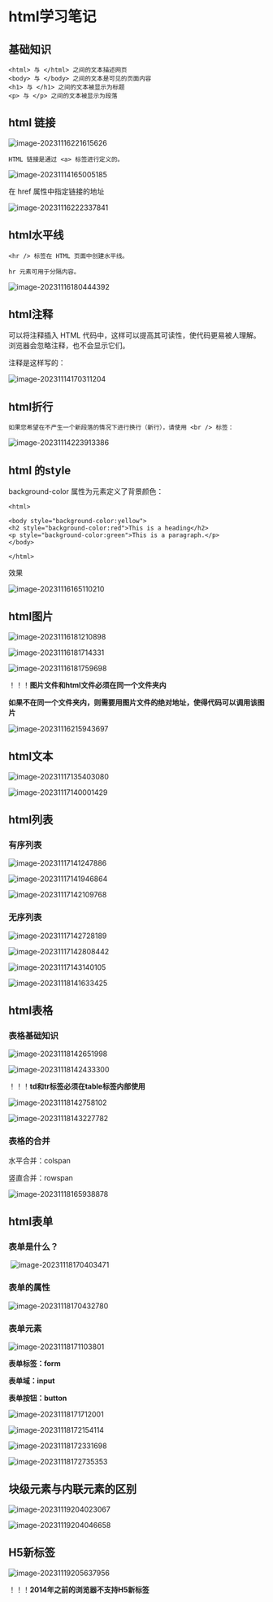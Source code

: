 # html学习笔记

## 基础知识

```
<html> 与 </html> 之间的文本描述网页
<body> 与 </body> 之间的文本是可见的页面内容
<h1> 与 </h1> 之间的文本被显示为标题
<p> 与 </p> 之间的文本被显示为段落
```



## html 链接

![image-20231116221615626](C:\Users\钟佑安\AppData\Roaming\Typora\typora-user-images\image-20231116221615626.png)

```
HTML 链接是通过 <a> 标签进行定义的。
```

![image-20231114165005185](C:\Users\钟佑安\AppData\Roaming\Typora\typora-user-images\image-20231114165005185.png)



在 href 属性中指定链接的地址

![image-20231116222337841](C:\Users\钟佑安\AppData\Roaming\Typora\typora-user-images\image-20231116222337841.png)









## html水平线

```
<hr /> 标签在 HTML 页面中创建水平线。

hr 元素可用于分隔内容。
```

![image-20231116180444392](C:\Users\钟佑安\AppData\Roaming\Typora\typora-user-images\image-20231116180444392.png)

## html注释

可以将注释插入 HTML 代码中，这样可以提高其可读性，使代码更易被人理解。浏览器会忽略注释，也不会显示它们。

注释是这样写的：

![image-20231114170311204](C:\Users\钟佑安\AppData\Roaming\Typora\typora-user-images\image-20231114170311204.png)



## html折行

```
如果您希望在不产生一个新段落的情况下进行换行（新行），请使用 <br /> 标签：
```

![image-20231114223913386](C:\Users\钟佑安\AppData\Roaming\Typora\typora-user-images\image-20231114223913386.png)



## html 的style

background-color 属性为元素定义了背景颜色：

```
<html>

<body style="background-color:yellow">
<h2 style="background-color:red">This is a heading</h2>
<p style="background-color:green">This is a paragraph.</p>
</body>

</html>
```

效果

![image-20231116165110210](C:\Users\钟佑安\AppData\Roaming\Typora\typora-user-images\image-20231116165110210.png)



## html图片

![image-20231116181210898](C:\Users\钟佑安\AppData\Roaming\Typora\typora-user-images\image-20231116181210898.png)

![image-20231116181714331](C:\Users\钟佑安\AppData\Roaming\Typora\typora-user-images\image-20231116181714331.png)

![image-20231116181759698](C:\Users\钟佑安\AppData\Roaming\Typora\typora-user-images\image-20231116181759698.png)

！！！**图片文件和html文件必须在同一个文件夹内**

**如果不在同一个文件夹内，则需要用图片文件的绝对地址，使得代码可以调用该图片**

![image-20231116215943697](C:\Users\钟佑安\AppData\Roaming\Typora\typora-user-images\image-20231116215943697.png)



## html文本

![image-20231117135403080](C:\Users\钟佑安\AppData\Roaming\Typora\typora-user-images\image-20231117135403080.png)

![image-20231117140001429](C:\Users\钟佑安\AppData\Roaming\Typora\typora-user-images\image-20231117140001429.png)

 



## html列表

### 有序列表

![image-20231117141247886](C:\Users\钟佑安\AppData\Roaming\Typora\typora-user-images\image-20231117141247886.png)

![image-20231117141946864](C:\Users\钟佑安\AppData\Roaming\Typora\typora-user-images\image-20231117141946864.png)

![image-20231117142109768](C:\Users\钟佑安\AppData\Roaming\Typora\typora-user-images\image-20231117142109768.png)

### 无序列表

![image-20231117142728189](C:\Users\钟佑安\AppData\Roaming\Typora\typora-user-images\image-20231117142728189.png)

![image-20231117142808442](C:\Users\钟佑安\AppData\Roaming\Typora\typora-user-images\image-20231117142808442.png)

![image-20231117143140105](C:\Users\钟佑安\AppData\Roaming\Typora\typora-user-images\image-20231117143140105.png)

![image-20231118141633425](C:\Users\钟佑安\AppData\Roaming\Typora\typora-user-images\image-20231118141633425.png)





## html表格

### 表格基础知识

![image-20231118142651998](C:\Users\钟佑安\AppData\Roaming\Typora\typora-user-images\image-20231118142651998.png)

![image-20231118142433300](C:\Users\钟佑安\AppData\Roaming\Typora\typora-user-images\image-20231118142433300.png)

！！！**td和tr标签必须在table标签内部使用**

![image-20231118142758102](C:\Users\钟佑安\AppData\Roaming\Typora\typora-user-images\image-20231118142758102.png)

![image-20231118143227782](C:\Users\钟佑安\AppData\Roaming\Typora\typora-user-images\image-20231118143227782.png)

### 表格的合并

水平合并：colspan

竖直合并：rowspan 

![image-20231118165938878](C:\Users\钟佑安\AppData\Roaming\Typora\typora-user-images\image-20231118165938878.png)





## html表单

### 表单是什么？

​	![image-20231118170403471](C:\Users\钟佑安\AppData\Roaming\Typora\typora-user-images\image-20231118170403471.png)

### 表单的属性

![image-20231118170432780](C:\Users\钟佑安\AppData\Roaming\Typora\typora-user-images\image-20231118170432780.png)

### 表单元素

![image-20231118171103801](C:\Users\钟佑安\AppData\Roaming\Typora\typora-user-images\image-20231118171103801.png)

**表单标签：form**

**表单域：input**

**表单按钮：button**

![image-20231118171712001](C:\Users\钟佑安\AppData\Roaming\Typora\typora-user-images\image-20231118171712001.png)

![image-20231118172154114](C:\Users\钟佑安\AppData\Roaming\Typora\typora-user-images\image-20231118172154114.png)

![image-20231118172331698](C:\Users\钟佑安\AppData\Roaming\Typora\typora-user-images\image-20231118172331698.png)

![image-20231118172735353](C:\Users\钟佑安\AppData\Roaming\Typora\typora-user-images\image-20231118172735353.png)



## 块级元素与内联元素的区别

![image-20231119204023067](C:\Users\钟佑安\AppData\Roaming\Typora\typora-user-images\image-20231119204023067.png)

![image-20231119204046658](C:\Users\钟佑安\AppData\Roaming\Typora\typora-user-images\image-20231119204046658.png)



## H5新标签

![image-20231119205637956](C:\Users\钟佑安\AppData\Roaming\Typora\typora-user-images\image-20231119205637956.png)

！！！**2014年之前的浏览器不支持H5新标签**